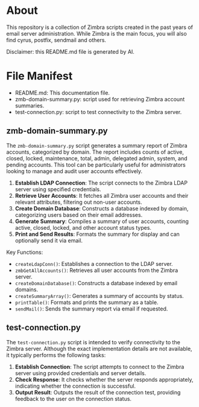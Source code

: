 # About

This repository is a collection of Zimbra scripts created in the past years of email server administration. While Zimbra is the main focus, you will also find cyrus, postfix, sendmail and others.

Disclaimer: this README.md file is generated by AI.

# File Manifest

- README.md: This documentation file.
- zmb-domain-summary.py: script used for retrieving Zimbra account summaries.
- test-connection.py: script to test connectivity to the Zimbra server.

## zmb-domain-summary.py

The `zmb-domain-summary.py` script generates a summary report of Zimbra accounts, categorized by domain. The report includes counts of active, closed, locked, maintenance, total, admin, delegated admin, system, and pending accounts. This tool can be particularly useful for administrators looking to manage and audit user accounts effectively.

1. **Establish LDAP Connection**: The script connects to the Zimbra LDAP server using specified credentials.
2. **Retrieve User Accounts**: It fetches all Zimbra user accounts and their relevant attributes, filtering out non-user accounts.
3. **Create Domain Database**: Constructs a database indexed by domain, categorizing users based on their email addresses.
4. **Generate Summary**: Compiles a summary of user accounts, counting active, closed, locked, and other account status types.
5. **Print and Send Results**: Formats the summary for display and can optionally send it via email.

Key Functions:

- `createLdapConn()`: Establishes a connection to the LDAP server.
- `zmbGetAllAccounts()`: Retrieves all user accounts from the Zimbra server.
- `createDomainDatabase()`: Constructs a database indexed by email domains.
- `createSummaryArray()`: Generates a summary of accounts by status.
- `printTable()`: Formats and prints the summary as a table.
- `sendMail()`: Sends the summary report via email if requested.

## test-connection.py

The `test-connection.py` script is intended to verify connectivity to the Zimbra server. Although the exact implementation details are not available, it typically performs the following tasks:

1. **Establish Connection**:  The script attempts to connect to the Zimbra server using provided credentials and server details.
2. **Check Response**: It checks whether the server responds appropriately, indicating whether the connection is successful.
3. **Output Result**: Outputs the result of the connection test, providing feedback to the user on the connection status.
